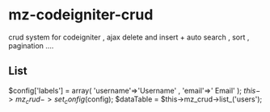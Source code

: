 mz-codeigniter-crud
===================

crud system for codeigniter , ajax delete and insert + auto search , sort , pagination ....

List
-------------------------

$config['labels'] = array( 'username'=>'Username' , 'email'=>' Email' );
$this->mz_crud->set_config($config);
$dataTable = $this->mz_crud->list_('users');
